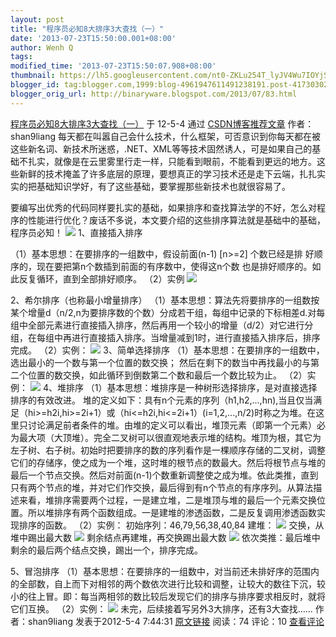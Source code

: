 ```yaml
---
layout: post
title: "程序员必知8大排序3大查找（一）"
date: '2013-07-23T15:50:00.001+08:00'
author: Wenh Q
tags:
modified_time: '2013-07-23T15:50:07.908+08:00'
thumbnail: https://lh5.googleusercontent.com/nt0-ZKLu254T_lyJV4Wu7IOYjSnnU_kO1Ric2ZMv074OnVuj4VZqiVqeA_TKgRVcIDZD8gOEnKRElM3fskFIpq61Tm6tp9rJdq_ktNbCGPo4qhRiXcg=s72-c
blogger_id: tag:blogger.com,1999:blog-4961947611491238191.post-4173030267780177492
blogger_orig_url: http://binaryware.blogspot.com/2013/07/83.html
---
```

[程序员必知8大排序3大查找（一）](http://blog.csdn.net/shan9liang/article/details/7533466)
于 12-5-4 通过
[CSDN博客推荐文章](http://blog.csdn.net/) 作者：shan9liang
每天都在叫嚣自己会什么技术，什么框架，可否意识到你每天都在被这些新名词、新技术所迷惑，.NET、XML等等技术固然诱人，可是如果自己的基础不扎实，就像是在云里雾里行走一样，只能看到眼前，不能看到更远的地方。这些新鲜的技术掩盖了许多底层的原理，要想真正的学习技术还是走下云端，扎扎实实的把基础知识学好，有了这些基础，要掌握那些新技术也就很容易了。

要编写出优秀的代码同样要扎实的基础，如果排序和查找算法学的不好，怎么对程序的性能进行优化？废话不多说，本文要介绍的这些排序算法就是基础中的基础，程序员必知！
![](https://lh5.googleusercontent.com/nt0-ZKLu254T_lyJV4Wu7IOYjSnnU_kO1Ric2ZMv074OnVuj4VZqiVqeA_TKgRVcIDZD8gOEnKRElM3fskFIpq61Tm6tp9rJdq_ktNbCGPo4qhRiXcg)
1、直接插入排序

（1）基本思想：在要排序的一组数中，假设前面(n-1) [n>=2] 个数已经是排
好顺序的，现在要把第n个数插到前面的有序数中，使得这n个数
也是排好顺序的。如此反复循环，直到全部排好顺序。
（2）实例
![](https://lh3.googleusercontent.com/2wD7Cv2Ru3rKh0gVO0IpTyYVWZ9m0QC7VxKsom2iqb2qTyrwJB0hQLOyvUAH7pIoWNmnMtqlP6iYcfNtHsZvz7iM5tJT5huXtAwAf1d-AZ4BpJT0ObM)

2、希尔排序（也称最小增量排序）
（1）基本思想：算法先将要排序的一组数按某个增量d（n/2,n为要排序数的个数）分成若干组，每组中记录的下标相差d.对每组中全部元素进行直接插入排序，然后再用一个较小的增量（d/2）对它进行分组，在每组中再进行直接插入排序。当增量减到1时，进行直接插入排序后，排序完成。
（2）实例：
![](https://lh5.googleusercontent.com/lAAbpybIXYyBtXa7MGWlay9ovaIW7pOXG1FNLRkDSiuD9hYm_ABBBI4z7fQhme8e1qRjlznBgCPOTD4cLQsTiFtgdNqayCcFe4_11xuU36ay_faASTI)
3、简单选择排序
（1）基本思想：在要排序的一组数中，选出最小的一个数与第一个位置的数交换；
然后在剩下的数当中再找最小的与第二个位置的数交换，如此循环到倒数第二个数和最后一个数比较为止。
（2）实例：
![](https://lh4.googleusercontent.com/hnm5lrOdp8bd0DrEDDBzaDkmpm0l4kl5J2orax4HfBrD0lPB8rTtboA33bOYCmLcP7-O4Ty4niA76u_QwZer90QoCAk7krAkZt64NbU0lWVcSWMOIEE)
4、堆排序
（1）基本思想：堆排序是一种树形选择排序，是对直接选择排序的有效改进。
堆的定义如下：具有n个元素的序列（h1,h2,...,hn),当且仅当满足（hi>=h2i,hi>=2i+1）或（hi<=h2i,hi<=2i+1）(i=1,2,...,n/2)时称之为堆。在这里只讨论满足前者条件的堆。由堆的定义可以看出，堆顶元素（即第一个元素）必为最大项（大顶堆）。完全二叉树可以很直观地表示堆的结构。堆顶为根，其它为左子树、右子树。初始时把要排序的数的序列看作是一棵顺序存储的二叉树，调整它们的存储序，使之成为一个堆，这时堆的根节点的数最大。然后将根节点与堆的最后一个节点交换。然后对前面(n-1)个数重新调整使之成为堆。依此类推，直到只有两个节点的堆，并对它们作交换，最后得到有n个节点的有序序列。从算法描述来看，堆排序需要两个过程，一是建立堆，二是堆顶与堆的最后一个元素交换位置。所以堆排序有两个函数组成。一是建堆的渗透函数，二是反复调用渗透函数实现排序的函数。
（2）实例：
初始序列：46,79,56,38,40,84
建堆：
![](https://lh4.googleusercontent.com/Nx0ALMBu9H6XejNVJ0-RT1D5W8fFKelo-0a1kbvWTuTYG-IcQ2iMCmATTZ7rH4WHYdydqvCAsunh5R7GKqGbxlrl5AU9IRBRqFQ8dnfXHwMiH9wJqBI)
交换，从堆中踢出最大数
![](https://lh3.googleusercontent.com/Y6WyWIsSqQ6cf0cceoK7RQ5y0iARgUWUhwTYwbTHZk6_WQALt2iDcyyDtj_CVyFy5WZLr-e3DlEuMDrauvGQJle4SAsDpAr7fMJ-3NiNs_R7oggjHVA)
剩余结点再建堆，再交换踢出最大数
![](https://lh5.googleusercontent.com/x3ddA4lJSiOTaVztVBLI6hwuH7vNe4lwdfjVZDF9Y32QN5OJPZWZpfAKibxnQaoaQihTHmzlk1R-Ba6fjdcqje5NAlZ2kkfKIXtxPNd2DYMuejInaqI)
依次类推：最后堆中剩余的最后两个结点交换，踢出一个，排序完成。

5、冒泡排序
（1）基本思想：在要排序的一组数中，对当前还未排好序的范围内的全部数，自上而下对相邻的两个数依次进行比较和调整，让较大的数往下沉，较小的往上冒。即：每当两相邻的数比较后发现它们的排序与排序要求相反时，就将它们互换。
（2）实例：
![](https://lh3.googleusercontent.com/3TQgTyrrVXTERZyeONO3lYQEOHomJqp8VArv34Z8tTapd5RuBdIwN6X41eXg95ZszEsQbLcWaLwqxJWrkLv72yupU-GeWNUs8tKR52JlfqFbks5dP-s)
未完，后续接着写另外3大排序，还有3大查找……
作者：shan9liang 发表于2012-5-4 7:44:31
[原文链接](http://blog.csdn.net/shan9liang/article/details/7533466)
阅读：74 评论：10
[查看评论](http://blog.csdn.net/shan9liang/article/details/7533466#comments)
